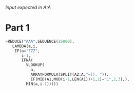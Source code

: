 _Input expected in A:A_

# Part 1

```py
=REDUCE("AAA",SEQUENCE(25000),
   LAMBDA(a,i,
    IF(a="ZZZ",
       i-1,
       IFNA(
         VLOOKUP(
           a,
           ARRAYFORMULA(SPLIT(A2:A,"=(), ")),
           IF(MID(A1,MOD(i-1,LEN(A1))+1,1)="L",2,3),),
         MIN(a,i-1)))))
```
